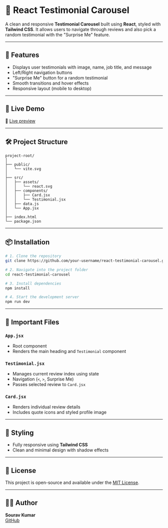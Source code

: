 # 🌟 React Testimonial Carousel

A clean and responsive **Testimonial Carousel** built using **React**, styled with **Tailwind CSS**. It allows users to navigate through reviews and also pick a random testimonial with the "Surprise Me" feature.

---

## 📸 Features

- Displays user testimonials with image, name, job title, and message
- Left/Right navigation buttons
- "Surprise Me" button for a random testimonial
- Smooth transitions and hover effects
- Responsive layout (mobile to desktop)

---

## 🚀 Live Demo

🌈 [Live preview](https://testimonial-khaki.vercel.app/)

---

## 🛠️ Project Structure

```
project-root/
│
├── public/
│   └── vite.svg
│
├── src/
│   ├── assets/
│   │   └── react.svg
│   ├── components/
│   │   ├── Card.jsx
│   │   └── Testimonial.jsx
│   ├── data.js
│   └── App.jsx
│
├── index.html
└── package.json
```

---

## 📦 Installation

```bash
# 1. Clone the repository
git clone https://github.com/your-username/react-testimonial-carousel.git

# 2. Navigate into the project folder
cd react-testimonial-carousel

# 3. Install dependencies
npm install

# 4. Start the development server
npm run dev
```

---

## 📁 Important Files

### `App.jsx`

- Root component
- Renders the main heading and `Testimonial` component

### `Testimonial.jsx`

- Manages current review index using state
- Navigation (`<`, `>`, Surprise Me)
- Passes selected review to `Card.jsx`

### `Card.jsx`

- Renders individual review details
- Includes quote icons and styled profile image

---

## 🎨 Styling

- Fully responsive using **Tailwind CSS**
- Clean and minimal design with shadow effects

---

## 📃 License

This project is open-source and available under the [MIT License](LICENSE).

---

## 👨‍💻 Author

**Sourav Kumar**  
[GitHub](https://github.com/sourav4152)
